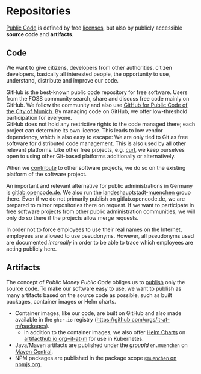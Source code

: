 # Repositories

[Public Code](publish.html) is defined by free [licenses](licenses.html), but also by publicly accessible __source code__ and __artifacts__.


## Code

We want to give citizens, developers from other authorities, citizen developers, basically all interested people, the opportunity to use, understand, distribute and improve our code.


GitHub is the best-known public code repository for free software.
Users from the FOSS community search, share and discuss free code mainly on GitHub.
We follow the community and also use [GitHub for Public Code of the City of Munich](https://github.com/it-at-m/).
By managing code on GitHub, we offer low-threshold participation for everyone.  
GitHub does not hold any restrictive rights to the code managed there; each project can determine its own license.
This leads to low vendor dependency, which is also easy to escape:
We are only tied to Git as free software for distributed code management.
This is also used by all other relevant platforms.
Like other free projects, e.g. [curl](https://daniel.haxx.se/blog/2021/01/28/what-if-github-is-the-devil/), we keep ourselves open to using other Git-based platforms additionally or alternatively.

When we [contribute](./improve.html#code-contributions) to other software projects, we do so on the existing platform of the software project.

An important and relevant alternative for public administrations in Germany is [gitlab.opencode.de](https://gitlab.opencode.de).
We also run the [landeshauptstadt-muenchen](https://gitlab.opencode.de/groups/landeshauptstadt-muenchen) group there.
Even if we do not primarily publish on gitlab.opencode.de, we are prepared to mirror repositories there on request. 
If we want to participate in free software projects from other public administration communities, we will only do so there if the projects allow merge requests.

In order not to force employees to use their real names on the Internet, employees are allowed to use pseudonyms.
However, all pseudonyms used are documented _internally_ in order to be able to trace which employees are acting publicly here.


## Artifacts

The concept of _Public Money Public Code_ obliges us to [publish](./publish.html) only the source code.
To make our software easy to use, we want to publish as many artifacts based on the source code as possible, such as built packages, container images or Helm charts.

* Container images, like our code, are built on GitHub and also made available in the `ghcr.io` registry (https://github.com/orgs/it-at-m/packages).
  * In addition to the container images, we also offer [Helm Charts](https://github.com/it-at-m/helm-charts) on [artifacthub.io org=it-at-m](https://artifacthub.io/packages/search?org=it-at-m) for use in Kubernetes.
* Java/Maven artifacts are published under the _groupId_ `en.muenchen` on [Maven Central](https://central.sonatype.com/search?q=de.muenchen).
* NPM packages are published in the package scope [`@muenchen` on npmjs.org](https://www.npmjs.com/search?q=%40muenchen).
